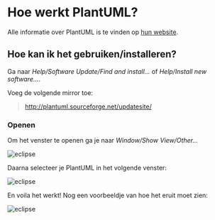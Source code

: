 Hoe werkt PlantUML?
===================
Alle informatie over PlantUML is te vinden op [hun
website](http://plantuml.sourceforge.net/sequence.html).

Hoe kan ik het gebruiken/installeren?
-------------------------------------
Ga naar *Help/Software Update/Find and install...* of *Help/Install new
software...*.

Voeg de volgende mirror toe:
> http://plantuml.sourceforge.net/updatesite/

### Openen
Om het venster te openen ga je naar *Window/Show View/Other...*

![eclipse](http://plantuml.sourceforge.net/img/eclipse10.png "Eclipse")

Daarna selecteer je PlantUML in het volgende venster:

![eclipse](http://plantuml.sourceforge.net/img/eclipse20.png "Eclipse")

En voila het werkt! Nog een voorbeeldje van hoe het eruit moet zien:

![eclipse](http://mycel.nl/plantuml.png "Eclipse")
